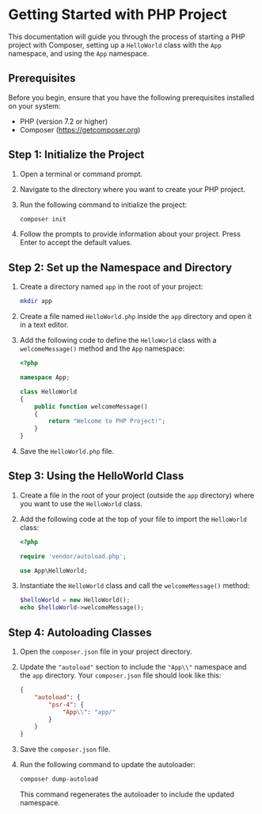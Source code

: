 # Getting Started with PHP Project

This documentation will guide you through the process of starting a PHP project with Composer, setting up a `HelloWorld` class with the `App` namespace, and using the `App` namespace.

## Prerequisites

Before you begin, ensure that you have the following prerequisites installed on your system:

- PHP (version 7.2 or higher)
- Composer (https://getcomposer.org)

## Step 1: Initialize the Project

1. Open a terminal or command prompt.
2. Navigate to the directory where you want to create your PHP project.
3. Run the following command to initialize the project:

   ```bash
   composer init
   ```

4. Follow the prompts to provide information about your project. Press Enter to accept the default values.

## Step 2: Set up the Namespace and Directory

1. Create a directory named `app` in the root of your project:

   ```bash
   mkdir app
   ```

2. Create a file named `HelloWorld.php` inside the `app` directory and open it in a text editor.

3. Add the following code to define the `HelloWorld` class with a `welcomeMessage()` method and the `App` namespace:

   ```php
   <?php

   namespace App;

   class HelloWorld
   {
       public function welcomeMessage()
       {
           return "Welcome to PHP Project!";
       }
   }
   ```

4. Save the `HelloWorld.php` file.

## Step 3: Using the HelloWorld Class

1. Create a file in the root of your project (outside the `app` directory) where you want to use the `HelloWorld` class.

2. Add the following code at the top of your file to import the `HelloWorld` class:

   ```php
   <?php

   require 'vendor/autoload.php';

   use App\HelloWorld;
   ```

3. Instantiate the `HelloWorld` class and call the `welcomeMessage()` method:

   ```php
   $helloWorld = new HelloWorld();
   echo $helloWorld->welcomeMessage();
   ```

## Step 4: Autoloading Classes

1. Open the `composer.json` file in your project directory.

2. Update the `"autoload"` section to include the `"App\\"` namespace and the `app` directory. Your `composer.json` file should look like this:

   ```json
   {
       "autoload": {
           "psr-4": {
               "App\\": "app/"
           }
       }
   }
   ```

3. Save the `composer.json` file.

4. Run the following command to update the autoloader:

   ```bash
   composer dump-autoload
   ```

   This command regenerates the autoloader to include the updated namespace.
